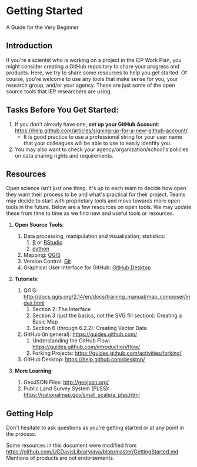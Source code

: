 # Getting Started
A Guide for the Very Beginner

## Introduction
If you're a scientst who is working on a project in the IEP Work Plan, you might consider creating a GitHub repository to share your progress and products. Here, we try to share some resources to help you get started. Of course, you're welcome to use any tools that make sense for you, your research group, and/or your agency. These are just some of the open source tools that IEP researchers are using.

## Tasks Before You Get Started:
1. If you don't already have one, __set up your GitHub Account__:  https://help.github.com/articles/signing-up-for-a-new-github-account/ 
   * It is good practice to use a professional string for your user name that your colleagues will be able to use to easily idenfity you.
1. You may also want to check your agency/organization/school's policies on data sharing rights and requirements.

## Resources
Open science isn't just one thing. It's up to each team to decide how open they want their process to be and what's practical for their project. Teams may decide to start with proprietary tools and move towards more open tools in the future. Below are a few resources on open tools. We may update these from time to time as we find new and useful tools or resources.
1. __Open Source Tools__:
   1. Data processing, manipulation and visualization; statistics: 
      1. [R](https://cran.r-project.org/) or [RStudio](https://www.rstudio.com/)
      1. [python](https://www.python.org/)
   1. Mapping: [QGIS](http://qgis.org) 
   1. Version Control: [Git](https://git-scm.com/)
   1. Graphical User Interface for GitHub: [GitHub Desktop](https://desktop.github.com/)

1. __Tutorials__:
   1. QGIS: http://docs.qgis.org/2.14/en/docs/training_manual/map_composer/index.html
      1. Section 2: The Interface
      1. Section 3 (just the basics, not the SVG fill section): Creating a Basic Map
      1. Section 6 (through 6.2.2): Creating Vector Data
   1. GitHub (in general): https://guides.github.com/ 
      1. Understanding the GitHub Flow: https://guides.github.com/introduction/flow/
	  1. Forking Projects: https://guides.github.com/activities/forking/
   1. GitHub Desktop: https://help.github.com/desktop/

1. __More Learning__:
   1. GeoJSON Files: http://geojson.org/
   1. Public Land Survey System (PLSS): https://nationalmap.gov/small_scale/a_plss.html
   
## Getting Help
Don't hesitate to ask questions as you're getting started or at any point in the process.

Some resources in this document were modified from https://github.com/UCDavisLibrary/ava/blob/master/GettingStarted.md
Mentions of products are not endorsements.
